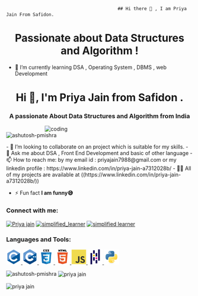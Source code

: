                                               ## Hi there 👋 , I am Priya Jain From Safidon.
 <h1 align = "center" >Passionate about Data Structures and Algorithm ! </h1>

- 🌱 I’m currently learning DSA , Operating System , DBMS , web Development

<h1 align="center">Hi 👋, I'm Priya Jain from Safidon .</h1>
<h3 align="center">A passionate About Data Structures and Algorithm from India</h3>

<img align="right" alt="coding" width="400" src="https://user-images.githubusercontent.com/55389276/140866485-8fb1c876-9a8f-4d6a-98dc-08c4981eaf70.gif">

<p align="left"> <img src="https://komarev.com/ghpvc/?username=ashutosh-pmishra&label=Profile%20views&color=0e75b6&style=flat" alt="ashutosh-pmishra" /> </p>
- 👯 I’m looking to collaborate on an project which is suitable for my skills.
- 💬 Ask me about DSA , Front End Development and basic of other language
- 📫 How to reach me: by my email id : priyajain7988@gmail.com or my linkedin profile : https://www.linkedin.com/in/priya-jain-a7312028b/
- 👨‍💻 All of my projects are available at ((https://www.linkedin.com/in/priya-jain-a7312028b/))

- ⚡ Fun fact **I am funny😅**

<h3 align="left">Connect with me:</h3>
<p align="left">
<a href="(https://www.linkedin.com/in/priya-jain-a7312028b/)" target="blank"><img align="center" src="https://raw.githubusercontent.com/rahuldkjain/github-profile-readme-generator/master/src/images/icons/Social/linked-in-alt.svg" alt="Priya jain" height="30" width="40" /></a>
<a href="(https://www.geeksforgeeks.org/user/user_96fineo2gqw/)" target="blank"><img align="center" src="https://img.icons8.com/?size=512&id=AbQBhN9v62Ob&format=png" alt="simplified_learner" height="30" width="40" /></a>
<a href="https://leetcode.com/u/Student_GU/" target="blank"><img align="center" src="(https://cdn.iconscout.com/icon/free/png-512/free-leetcode-3521542-2944960.png?f=avif&w=256)" alt="simplified learner" height="30" width="40" /></a>
</p>

<h3 align="left">Languages and Tools:</h3>
<p align="left"> <a href="https://www.cprogramming.com/" target="_blank" rel="noreferrer"> <img src="https://raw.githubusercontent.com/devicons/devicon/master/icons/c/c-original.svg" alt="c" width="40" height="40"/> </a> <a href="https://www.w3schools.com/cpp/" target="_blank" rel="noreferrer"> <img src="https://raw.githubusercontent.com/devicons/devicon/master/icons/cplusplus/cplusplus-original.svg" alt="cplusplus" width="40" height="40"/> </a> <a href="https://www.w3schools.com/css/" target="_blank" rel="noreferrer"> <img src="https://raw.githubusercontent.com/devicons/devicon/master/icons/css3/css3-original-wordmark.svg" alt="css3" width="40" height="40"/> </a> <a href="https://www.w3.org/html/" target="_blank" rel="noreferrer"> <img src="https://raw.githubusercontent.com/devicons/devicon/master/icons/html5/html5-original-wordmark.svg" alt="html5" width="40" height="40"/> </a> <a href="https://developer.mozilla.org/en-US/docs/Web/JavaScript" target="_blank" rel="noreferrer"> <img src="https://raw.githubusercontent.com/devicons/devicon/master/icons/javascript/javascript-original.svg" alt="javascript" width="40" height="40"/> </a> <a href="https://pandas.pydata.org/" target="_blank" rel="noreferrer"> <img src="https://raw.githubusercontent.com/devicons/devicon/2ae2a900d2f041da66e950e4d48052658d850630/icons/pandas/pandas-original.svg" alt="pandas" width="40" height="40"/> </a> <a href="https://www.python.org" target="_blank" rel="noreferrer"> <img src="https://raw.githubusercontent.com/devicons/devicon/master/icons/python/python-original.svg" alt="python" width="40" height="40"/> </a> </p>


<p><img align="left" src="https://github-readme-stats.vercel.app/api/top-langs?username=PJain7988&show_icons=true&locale=en&layout=compact" alt="ashutosh-pmishra" /></p>

<p>&nbsp;<img align="center" src="https://github-readme-stats.vercel.app/api?username=PJain7988&show_icons=true&locale=en" alt="priya jain" /></p>

<p><img align="center" src="(https://github-readme-streak-stats.herokuapp.com/?user=PJain7988&)" alt="priya jain" /></p>
